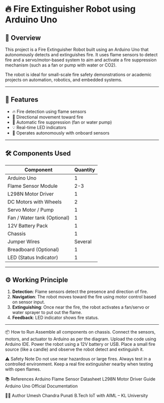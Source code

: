 # 🔥 Fire Extinguisher Robot using Arduino Uno

## 🚀 Overview

This project is a Fire Extinguisher Robot built using an Arduino Uno that autonomously detects and extinguishes fire. It uses flame sensors to detect fire and a servo/motor-based system to aim and activate a fire suppression mechanism (such as a fan or pump with water or CO2).

The robot is ideal for small-scale fire safety demonstrations or academic projects on automation, robotics, and embedded systems.

---

## 🧠 Features

- 🔥 Fire detection using flame sensors
- 🧭 Directional movement toward fire
- 🎯 Automatic fire suppression (fan or water pump)
- 💡 Real-time LED indicators
- 🔌 Operates autonomously with onboard sensors

---

## 🛠️ Components Used

| Component             | Quantity |
|----------------------|----------|
| Arduino Uno          | 1        |
| Flame Sensor Module  | 2-3      |
| L298N Motor Driver   | 1        |
| DC Motors with Wheels| 2        |
| Servo Motor / Pump   | 1        |
| Fan / Water tank (Optional) | 1        |
| 12V Battery Pack     | 1        |
| Chassis              | 1        |
| Jumper Wires         | Several  |
| Breadboard (Optional)| 1        |
| LED (Status Indicator)| 1       |

---

## ⚙️ Working Principle

1. **Detection**: Flame sensors detect the presence and direction of fire.
2. **Navigation**: The robot moves toward the fire using motor control based on sensor input.
3. **Extinguishing**: Once near the fire, the robot activates a fan/servo or water sprayer to put out the flame.
4. **Feedback**: LED indicator shows fire status.

---

📦 How to Run
Assemble all components on chassis.
Connect the sensors, motors, and actuator to Arduino as per the diagram.
Upload the code using Arduino IDE.
Power the robot using a 12V battery or USB.
Place a small fire source (like a candle) and observe the robot detect and extinguish it.

⚠️ Safety Note
Do not use near hazardous or large fires.
Always test in a controlled environment.
Keep a real fire extinguisher nearby when testing with open flames.

📚 References
Arduino Flame Sensor Datasheet
L298N Motor Driver Guide
Arduino Uno Official Documentation

🧑‍💻 Author
Umesh Chandra Punati
B.Tech IoT with AIML – KL University

